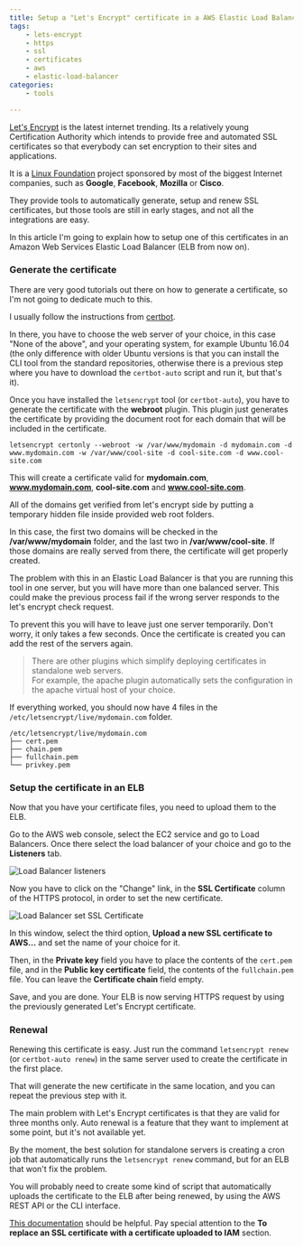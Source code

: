 ```yaml
---
title: Setup a "Let's Encrypt" certificate in a AWS Elastic Load Balancer
tags:
    - lets-encrypt
    - https
    - ssl
    - certificates
    - aws
    - elastic-load-balancer
categories:
    - tools

---
```


[Let's Encrypt](https://letsencrypt.org/) is the latest internet trending. Its a relatively young Certification Authority which intends to provide free and automated SSL certificates so that everybody can set encryption to their sites and applications.

It is a [Linux Foundation](https://www.linuxfoundation.org/) project sponsored by most of the biggest Internet companies, such as **Google**, **Facebook**, **Mozilla** or **Cisco**.

They provide tools to automatically generate, setup and renew SSL certificates, but those tools are still in early stages, and not all the integrations are easy.

In this article I'm going to explain how to setup one of this certificates in an Amazon Web Services Elastic Load Balancer (ELB from now on).

### Generate the certificate

There are very good tutorials out there on how to generate a certificate, so I'm not going to dedicate much to this.

I usually follow the instructions from [certbot](https://certbot.eff.org/).

In there, you have to choose the web server of your choice, in this case "None of the above", and your operating system, for example Ubuntu 16.04 (the only difference with older Ubuntu versions is that you can install the CLI tool from the standard repositories, otherwise there is a previous step where you have to download the `certbot-auto` script and run it, but that's it).

Once you have installed the `letsencrypt` tool (or `certbot-auto`), you have to generate the certificate with the **webroot** plugin. This plugin just generates the certificate by providing the document root for each domain that will be included in the certificate.

```
letsencrypt certonly --webroot -w /var/www/mydomain -d mydomain.com -d www.mydomain.com -w /var/www/cool-site -d cool-site.com -d www.cool-site.com
```

This will create a certificate valid for **mydomain.com**, **www.mydomain.com**, **cool-site.com** and **www.cool-site.com**.

All of the domains get verified from let's encrypt side by putting a temporary hidden file inside provided web root folders.

In this case, the first two domains will be checked in the **/var/www/mydomain** folder, and the last two in **/var/www/cool-site**. If those domains are really served from there, the certificate will get properly created.

The problem with this in an Elastic Load Balancer is that you are running this tool in one server, but you will have more than one balanced server. This could make the previous process fail if the wrong server responds to the let's encrypt check request.

To prevent this you will have to leave just one server temporarily. Don't worry, it only takes a few seconds. Once the certificate is created you can add the rest of the servers again.

<blockquote>There are other plugins which simplify deploying certificates in standalone web servers.<br>
    For example, the apache plugin automatically sets the configuration in the apache virtual host of your choice.
</blockquote>

If everything worked, you should now have 4 files in the `/etc/letsencrypt/live/mydomain.com` folder.

```
/etc/letsencrypt/live/mydomain.com
├── cert.pem
├── chain.pem
├── fullchain.pem
└── privkey.pem
```

### Setup the certificate in an ELB

Now that you have your certificate files, you need to upload them to the ELB.

Go to the AWS web console, select the EC2 service and go to Load Balancers. Once there select the load balancer of your choice and go to the **Listeners** tab.

![Load Balancer listeners](https://blog.alejandrocelaya.com/assets/img/load-balancers-listeners.png)

Now you have to click on the "Change" link, in the **SSL Certificate** column of the HTTPS protocol, in order to set the new certificate.

![Load Balancer set SSL Certificate](https://blog.alejandrocelaya.com/assets/img/load-balancers-set-certificate.png)

In this window, select the third option, **Upload a new SSL certificate to AWS...** and set the name of your choice for it.

Then, in the **Private key** field you have to place the contents of the `cert.pem` file, and in the **Public key certificate** field, the contents of the `fullchain.pem` file. You can leave the **Certificate chain** field empty.

Save, and you are done. Your ELB is now serving HTTPS request by using the previously generated Let's Encrypt certificate.

### Renewal

Renewing this certificate is easy. Just run the command `letsencrypt renew` (or `certbot-auto renew`) in the same server used to create the certificate in the first place.

That will generate the new certificate in the same location, and you can repeat the previous step with it.

The main problem with Let's Encrypt certificates is that they are valid for three months only. Auto renewal is a feature that they want to implement at some point, but it's not available yet.

By the moment, the best solution for standalone servers is creating a cron job that automatically runs the `letsencrypt renew` command, but for an ELB that won't fix the problem.

You will probably need to create some kind of script that automatically uploads the certificate to the ELB after being renewed, by using the AWS REST API or the CLI interface.

[This documentation](http://docs.aws.amazon.com/elasticloadbalancing/latest/classic/elb-update-ssl-cert.html#us-update-lb-SSLcert-cli) should be helpful. Pay special attention to the **To replace an SSL certificate with a certificate uploaded to IAM** section.
